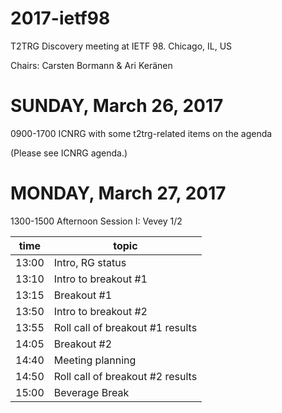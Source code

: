 # 2017-ietf98

T2TRG Discovery meeting at IETF 98. Chicago, IL, US

Chairs: Carsten Bormann & Ari Keränen

# SUNDAY, March 26, 2017

0900-1700 ICNRG with some t2trg-related items on the agenda

(Please see ICNRG agenda.)

# MONDAY, March 27, 2017

1300-1500  Afternoon Session I: Vevey 1/2

| time   | topic            |
|--------|------------------|
| 13:00  | Intro, RG status 
| 13:10  | Intro to breakout #1
| 13:15  | Breakout #1
| 13:50  | Intro to breakout #2
| 13:55  | Roll call of breakout #1 results
| 14:05  | Breakout #2
| 14:40  | Meeting planning
| 14:50  | Roll call of breakout #2 results
| 15:00  | Beverage Break
